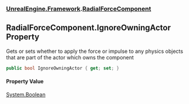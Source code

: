 ### [UnrealEngine.Framework](./UnrealEngine-Framework.md 'UnrealEngine.Framework').[RadialForceComponent](./RadialForceComponent.md 'UnrealEngine.Framework.RadialForceComponent')
## RadialForceComponent.IgnoreOwningActor Property
Gets or sets whether to apply the force or impulse to any physics objects that are part of the actor which owns the component  
```csharp
public bool IgnoreOwningActor { get; set; }
```
#### Property Value
[System.Boolean](https://docs.microsoft.com/en-us/dotnet/api/System.Boolean 'System.Boolean')  
